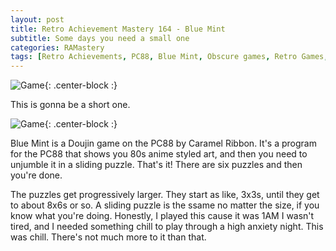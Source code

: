 ```yaml
---
layout: post
title: Retro Achievement Mastery 164 - Blue Mint
subtitle: Some days you need a small one
categories: RAMastery
tags: [Retro Achievements, PC88, Blue Mint, Obscure games, Retro Games, Reviews]
---
```



![Game](https://imgur.com/bSxojgA.png){: .center-block :}
 
This is gonna be a short one. 

![Game](https://imgur.com/LkuBCAw.png){: .center-block :}

Blue Mint is a Doujin game on the PC88 by Caramel Ribbon. It's a program for the PC88 that shows you 80s anime styled art, and then you need to unjumble it in a sliding puzzle. That's it! There are six puzzles and then you're done.

The puzzles get progressively larger. They start as like, 3x3s, until they get to about 8x6s or so. A sliding puzzle is the ssame no matter the size, if you know what you're doing. Honestly, I played this cause it was 1AM I wasn't tired, and I needed something chill to play through a high anxiety night. This was chill. There's not much more to it than that.